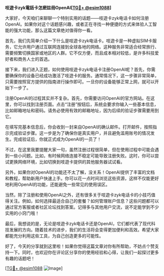 **吱遊卡zyk電話卡怎麽註冊OpenAI[[TG💪+ @esim1088](https://t.me/s/esim1088)]**

大家好，今天咱们来聊聊一个特别实用的话题——吱遊卡zyk电话卡如何注册OpenAI。如果你对这个话题感兴趣，或者正在寻找一种便捷的方式来体验人工智能的强大功能，那么这篇文章绝对值得你一看。

首先，我们先简单介绍一下什么是吱遊卡zyk电话卡。吱遊卡是一种虚拟SIM卡服务，它允许用户通过互联网连接到全球各地的网络。这种服务非常适合经常旅行、需要频繁切换国家或地区的人群。它不仅方便，而且成本相对较低，是许多科技爱好者和商务人士的首选。

接下来，我们进入正题，如何使用吱遊卡zyk电话卡注册OpenAI呢？首先，你需要确保你的设备已经成功激活了吱遊卡的服务。通常情况下，这一步骤非常简单，只需要按照官方提供的指南进行操作即可。一旦你的设备能够正常上网，就可以开始下一步了。

注册OpenAI的过程其实并不复杂。首先，你需要访问OpenAI的官方网站。在这里，你可以找到注册页面。点击“注册”按钮后，系统会要求你输入一些基本信息，比如邮箱地址和密码。请务必使用有效的邮箱地址，因为后续的验证步骤需要用到它。

在填写完基本信息后，你会收到一封来自OpenAI的确认邮件。打开邮件，按照指示完成验证步骤。这一步是为了确保你是真实用户，并且避免滥用账号的情况发生。完成验证后，你就正式成为OpenAI的一员了！

不过，在这里我要提醒大家一句，虽然注册过程很简单，但在使用过程中可能会遇到一些小问题。比如，有时候网络连接不稳定可能导致注册失败。这时，你可以尝试更换网络环境，比如切换到吱遊卡提供的其他服务器试试看。

另外，如果你对OpenAI的功能还不太了解，没关系！OpenAI提供了丰富的文档和教程，帮助新用户快速上手。你可以花一点时间浏览这些资源，这样不仅能更好地利用OpenAI的功能，还能避免一些常见的使用误区。

当然，除了注册和使用OpenAI之外，还有很多关于吱遊卡zyk电话卡的小技巧值得关注。例如，如何选择最适合自己的套餐？如何管理账户信息？这些问题都可以通过官方客服或者社区论坛找到答案。记得多与其他用户交流，说不定能学到不少实用的小窍门哦！

最后，我想说的是，无论是吱遊卡zyk电话卡还是OpenAI，它们都代表了现代科技发展的方向。随着技术的进步，我们的生活将会变得更加便利和高效。希望大家都能充分利用这些工具，为自己创造更多的可能性。

好了，今天的分享就到这里啦！如果你觉得这篇文章对你有所帮助，不妨点个赞支持一下。同时，也欢迎你在评论区分享你的使用经验和心得，让我们一起探讨更多有趣的话题吧！

[[TG💪+ @esim1088](https://t.me/s/esim1088) ![Image](https://i.postimg.cc/4NQfJmqS/Snipaste-2025-05-13-00-14-12.png)]